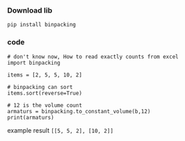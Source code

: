 ### Download lib
``` pip install binpacking ```
### code
```
# don't know now, How to read exactly counts from excel
import binpacking

items = [2, 5, 5, 10, 2]

# binpacking can sort 
items.sort(reverse=True)

# 12 is the volume count
armaturs = binpacking.to_constant_volume(b,12)
print(armaturs) 
```
example result 
```[[5, 5, 2], [10, 2]]```
